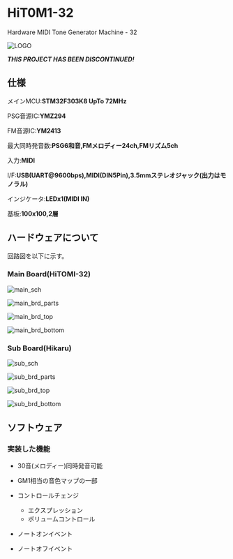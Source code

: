# HiT0M1-32

Hardware MIDI Tone Generator Machine - 32

![LOGO](./images/LOGO.png)

***THIS PROJECT HAS BEEN DISCONTINUED!***

## 仕様

メインMCU:**STM32F303K8 UpTo 72MHz**

PSG音源IC:**YMZ294**

FM音源IC:**YM2413**

最大同時発音数:**PSG6和音,FMメロディー24ch,FMリズム5ch**

入力:**MIDI**

I/F:**USB(UART@9600bps),MIDI(DIN5Pin),3.5mmステレオジャック(出力はモノラル)**

インジケータ:**LEDx1(MIDI IN)**

基板:**100x100,2層**



## ハードウェアについて

回路図を以下に示す。

### Main Board(HiTOMI-32)

![main_sch](images/main_sch.png)

![main_brd_parts](images/main_brd_parts.png)

![main_brd_top](images/main_brd_top.png)

![main_brd_bottom](images/main_brd_bottom.png)

### Sub Board(Hikaru)

![sub_sch](images/sub_sch.png)

![sub_brd_parts](images/sub_brd_parts.png)

![sub_brd_top](images/sub_brd_top.png)

![sub_brd_bottom](images/sub_brd_bottom.png)

## ソフトウェア

### 実装した機能

- 30音(メロディー)同時発音可能

- GM1相当の音色マップの一部
- コントロールチェンジ
  - エクスプレッション
  - ボリュームコントロール
- ノートオンイベント
- ノートオフイベント